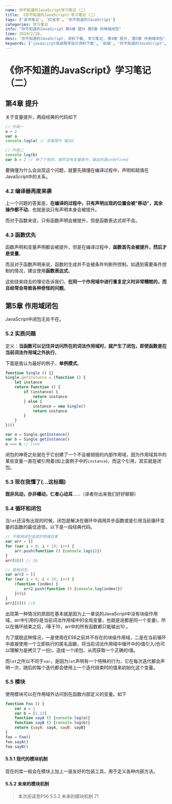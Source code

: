 ```yaml
---
name: 你不知道的JavaScript学习笔记（二）
title: 《你不知道的JavaScript》学习笔记（二）
tags: ['读书笔记', '红宝书', '你不知道的JavaScript']
categories: 学习笔记
info: "你不知道的JavaScript 第4章 提升 第5章 作用域闭包"
time: 2019/2/26,
desc: '你不知道的JavaScript, 资料下载, 学习笔记, 第4章 提升, 第5章 作用域闭包'
keywords: ['javascirpt高级程序设计资料下载', '前端', '你不知道的JavaScript', '学习笔记', '第4章 提升', '第5章 作用域闭包']
---
```


# 《你不知道的JavaScript》学习笔记（二）

## 第4章 提升

关于变量提升，两段经典的代码如下

```javascript
// 片段一
a = 2
var a
console.log(a) // 变量提升 输出2

// 片段二
console.log(b)
var b = 2 // 神了个奇的，居然没有变量提升，输出的是undefined
```

要搞懂为什么会出现这个问题，就要先搞懂在编译过程中，声明和赋值在JavaScript中的关系。

### 4.2 编译器再度来袭

上一个问题的答案是，**在编译的过程中，只有声明出现的位置会被"移动"，其余操作都不动**。也就是说只有声明本身会被提升。

而对于函数来说，只有函数声明会被提升，但是函数表达式却不会。

### 4.3 函数优先

函数声明和变量声明都会被提升，但是在编译过程中，**函数首先会被提升，然后才是变量**。

而且对于函数声明来说，函数的生成并不会被条件判断所控制。如遇到需要条件控制的情况，建议使用**函数表达式**。

这些绕来绕去的理论告诉我们，**在同一个作用域中进行重复定义时非常糟糕的，而且经常会导致各种奇怪的问题**。

## 第5章 作用域闭包

JavaScript中闭包无处不在。

### 5.2 实质问题

定义：**当函数可以记住并访问所在的词法作用域时，就产生了闭包，即使函数是在当前词法作用域之外执行**。

下面是我认为最好的例子，**单例模式**。

```javascript
function Single () {}
Single.getInstance = (function () {
    let instance
    return function () {
        if (instance) {
            return instance
        } else {
            instance = new Single()
            return instance
        }
    }
})()

var a = Single.getInstance()
var b = Single.getInstance()
a === b // true
```

闭包的神奇之处就在于它创建了一个不会被销毁的内部作用域，因为作用域其中的某些变量一直在被引用着(如上面例子中的`instance`)，而这个引用，其实就是闭包。

### 5.3 现在我懂了(...这标题)

**既非风动，亦非幡动，仁者心动耳**......（译者你出来我们好好聊聊）

### 5.4 循环和闭包

当`let`还没有出现的时候，闭包是解决在循环中调用异步函数或是引用当前循环变量的函数的最佳途径。以下是一段经典代码。

```javascript
// 不使用闭包造成的惨痛后果
var arr = []
for (var i = 0; i < 10; i++) {
    arr.push(function () {console.log(i)})
}
arr[0]() // 10

// 使用闭包
var arr2 = []
for (var i = 0; i < 10; i++) {
    (function (index) {
        arr2.push(function () {console.log(index)})
    })(i)
}
arr2[0]() //0
```

出现第一种情况的原因在基本就是因为上一章说的JavaScript中没有块级作用域，arr中引用的i是当前词法作用域中的全局变量，也就是说都是同一个变量i，所以在循环结束之后，i等于10，arr中的所有函数都只能输出10 。

为了摆脱这种情况，一是使用在ES6之前并不存在的块级作用域，二是在当前循环中直接使用一个立即执行的匿名函数，将当前词法作用域中循环中的i值引入(也可以理解为是拷贝了一份)，造成一个闭包，从而获取一个正确的i值。

而`let`之所以不同于`var`，是因为`let`声明有一个特殊的行为，它在每次迭代都会声明一次，随后的每个迭代都会使用上一个迭代结束时的值来初始化这个变量。

### 5.5 模块

使用模块可以在作用域外访问到在函数内部定义的变量。如下

```javascript
function Foo () {
    var a = 1
    var b = [1,23]
    function sayA () {console.log(a)}
    function sayB () {console.log(b)}
    return {sayA: sayA, sayB: sayB}
}
foo = Foo()
foo.sayA()
foo.sayB()
```

#### 5.5.1 现代的模块机制

现在的库一般会在模块上加上一层友好的包装工具，用于定义各种内部方法。

#### 5.5.2 未来的模块机制



> 本次阅读至P56 5.5.2 未来的模块机制 71